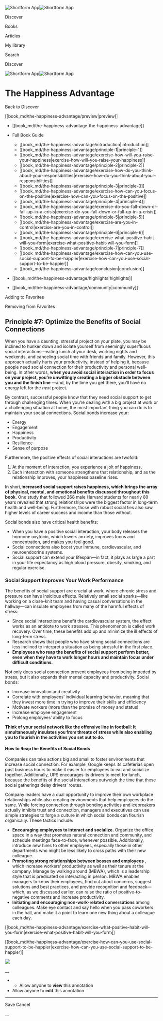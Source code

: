 ![Shortform App](/img/logo.36a2399e.svg)![Shortform App](/img/logo-dark.70c1b072.svg)

Discover

Books

Articles

My library

Search

Discover

![Shortform App](/img/logo.36a2399e.svg)![Shortform App](/img/logo-dark.70c1b072.svg)

# The Happiness Advantage

Back to Discover

[[book_md/the-happiness-advantage/preview|preview]]

  * [[book_md/the-happiness-advantage|the-happiness-advantage]]
  * Full Book Guide

    * [[book_md/the-happiness-advantage/introduction|introduction]]
    * [[book_md/the-happiness-advantage/principle-1|principle-1]]
    * [[book_md/the-happiness-advantage/exercise-how-will-you-raise-your-happiness|exercise-how-will-you-raise-your-happiness]]
    * [[book_md/the-happiness-advantage/principle-2|principle-2]]
    * [[book_md/the-happiness-advantage/exercise-how-do-you-think-about-your-responsibilities|exercise-how-do-you-think-about-your-responsibilities]]
    * [[book_md/the-happiness-advantage/principle-3|principle-3]]
    * [[book_md/the-happiness-advantage/exercise-how-can-you-focus-on-the-positive|exercise-how-can-you-focus-on-the-positive]]
    * [[book_md/the-happiness-advantage/principle-4|principle-4]]
    * [[book_md/the-happiness-advantage/exercise-do-you-fall-down-or-fall-up-in-a-crisis|exercise-do-you-fall-down-or-fall-up-in-a-crisis]]
    * [[book_md/the-happiness-advantage/principle-5|principle-5]]
    * [[book_md/the-happiness-advantage/exercise-are-you-in-control|exercise-are-you-in-control]]
    * [[book_md/the-happiness-advantage/principle-6|principle-6]]
    * [[book_md/the-happiness-advantage/exercise-what-positive-habit-will-you-form|exercise-what-positive-habit-will-you-form]]
    * [[book_md/the-happiness-advantage/principle-7|principle-7]]
    * [[book_md/the-happiness-advantage/exercise-how-can-you-use-social-support-to-be-happier|exercise-how-can-you-use-social-support-to-be-happier]]
    * [[book_md/the-happiness-advantage/conclusion|conclusion]]
  * [[book_md/the-happiness-advantage/highlights|highlights]]
  * [[book_md/the-happiness-advantage/community|community]]



Adding to Favorites 

Removing from Favorites 

## Principle #7: Optimize the Benefits of Social Connections

When you have a daunting, stressful project on your plate, you may be inclined to hunker down and isolate yourself from seemingly superfluous social interactions—eating lunch at your desk, working nights and weekends, and canceling social time with friends and family. However, this approach actually hurts your productivity, instead of helping it, because people need social connection for their productivity and personal well-being. In other words, **when you avoid social interaction in order to focus on your project, you’re unwittingly creating a bigger obstacle between you and the finish line** —and, by the time you get there, you’ll have no energy left for the _next_ project.

By contrast, successful people know that they need social support to get through challenging times. When you’re dealing with a big project at work or a challenging situation at home, the most important thing you can do is to maintain your social connections. Social bonds increase your:

  * Energy
  * Engagement
  * Happiness
  * Productivity
  * Resilience 
  * Sense of purpose



Furthermore, the positive effects of social interactions are twofold:

  1. At the moment of interaction, you experience a jolt of happiness.
  2. Each interaction with someone strengthens that relationship, and as the relationship improves, your happiness baseline rises. 



In short,**increased social support raises happiness, which brings the array of physical, mental, and emotional benefits discussed throughout this book.** One study that followed 268 male Harvard students for nearly 80 years revealed that strong relationships were the biggest factor in long-term health and well-being. Furthermore, those with robust social ties also saw higher levels of career success and income than those without.

Social bonds also have critical health benefits:

  * When you have a positive social interaction, your body releases the hormone oxytocin, which lowers anxiety, improves focus and concentration, and makes you feel good. 
  * Social connections also boost your immune, cardiovascular, and neuroendocrine systems. 
  * Social support can extend your lifespan—in fact, it plays as large a part in your life expectancy as high blood pressure, obesity, smoking, and regular exercise.



### Social Support Improves Your Work Performance

The benefits of social support are crucial at work, where chronic stress and pressure can have insidious effects. Relatively small social sparks—like working on a close-knit team and having casual conversations in the hallway—can insulate employees from many of the harmful effects of stress:

  * Since social interactions benefit the cardiovascular system, the effect works as an antidote to work stresses. This phenomenon is called work recovery. Over time, these benefits add up and minimize the ill effects of long-term stress. 
  * Research shows that people who have strong social connections are less inclined to interpret a situation as being stressful in the first place.
  * **Employees who reap the benefits of social support perform better, even when they have to work longer hours and maintain focus under difficult conditions.**



Not only does social connection prevent employees from being impeded by stress, but it also expands their mental capacity and productivity. Social bonds:

  * Increase innovation and creativity 
  * Correlate with employees’ individual learning behavior, meaning that they invest more time in trying to improve their skills and efficiency 
  * Motivate workers (more than the promise of money and status)
  * Increase employee engagement
  * Prolong employees’ ability to focus 



**Think of your social network like the offensive line in football: It simultaneously insulates you from threats of stress while also enabling you to flourish in the activities you set out to do.**

#### How to Reap the Benefits of Social Bonds

Companies can take actions big and small to foster environments that increase social connection. For example, Google keeps its cafeterias open past business hours to make it easier for employees to eat and socialize together. Additionally, UPS encourages its drivers to meet for lunch, because the benefits of the social interactions outweigh the time that these social gatherings delay drivers’ routes.

Company leaders have a dual opportunity to improve their own workplace relationships while also creating environments that help employees do the same. While forcing connection through bonding activities and icebreakers actually inhibits trust and connection, managers and executives can use simple strategies to forge a culture in which social bonds can flourish organically. These tactics include:

  * **Encouraging employees to interact and socialize.** Organize the office space in a way that promotes natural connection and community, and schedule meetings face-to-face, whenever possible. Additionally, introduce new hires to other employees, especially those in other departments who might be less likely to cross paths with their new colleague. 
  * **Promoting strong relationships between bosses and employees** , which increase workers’ productivity as well as their tenure at the company. Manage by walking around (MBWA), which is a leadership style that is predicated on interacting in person. MBWA enables managers to know their employees, find out about concerns, suggest solutions and best practices, and provide recognition and feedback—which, as we discussed earlier, can raise the ratio of positive-to-negative comments and increase productivity.
  * **Initiating and encouraging non-work-related conversations** among colleagues. Make eye contact and say hello when you pass coworkers in the hall, and make it a point to learn one new thing about a colleague each day. 



[[book_md/the-happiness-advantage/exercise-what-positive-habit-will-you-form|exercise-what-positive-habit-will-you-form]]

[[book_md/the-happiness-advantage/exercise-how-can-you-use-social-support-to-be-happier|exercise-how-can-you-use-social-support-to-be-happier]]

![](https://bat.bing.com/action/0?ti=56018282&Ver=2&mid=27dcc099-8f27-4885-a36a-e9fd0173543f&sid=1711133063fa11eebdec89a8b8ae3bbc&vid=171147a063fa11eea7440fcfeb230d96&vids=0&msclkid=N&pi=0&lg=en-US&sw=800&sh=600&sc=24&nwd=1&tl=Shortform%20%7C%20Book&p=https%3A%2F%2Fwww.shortform.com%2Fapp%2Fbook%2Fthe-happiness-advantage%2Fprinciple-7&r=&lt=452&evt=pageLoad&sv=1&rn=540600)

__

  *   * Allow anyone to **view** this annotation
  * Allow anyone to **edit** this annotation



* * *

Save Cancel

__



